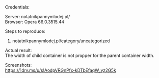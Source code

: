 Credentials:  

Server: notatnikpannymlodej.pl/   
Browser:  Opera 66.0.3515.44  

Steps to reproduce:
1. notatnikpannymlodej.pl/category/uncategorized  

Actual result:  
The width of child container is not propper for the parent container width. 

Screenshots:  
https://1drv.ms/u/s!AodpVRGnPfx-kDTbEfaqW_yz2G5k
